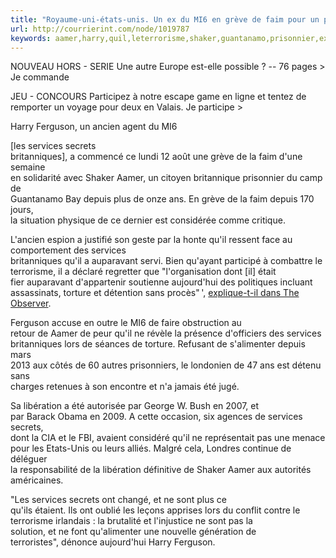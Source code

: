 ```yaml
---
title: "Royaume-uni-états-unis. Un ex du MI6 en grève de faim pour un prisonnier de Guantanamo"
url: http://courrierint.com/node/1019787
keywords: aamer,harry,quil,leterrorisme,shaker,guantanamo,prisonnier,ex,grève,royaumeuniétatsunis,torture,servicesbritanniques,mi6,libération,faim,services
---
```

NOUVEAU HORS - SERIE Une autre Europe est-elle possible ? -- 76 pages \> Je commande

JEU - CONCOURS Participez à notre escape game en ligne et tentez de remporter un voyage pour deux en Valais. Je participe \>

Harry Ferguson, un ancien agent du MI6

\[les services secrets\
britanniques\], a commencé ce lundi 12 août une grève de la faim d'une semaine\
en solidarité avec Shaker Aamer, un citoyen britannique prisonnier du camp de\
Guantanamo Bay depuis plus de onze ans. En grève de la faim depuis 170 jours,\
la situation physique de ce dernier est considérée comme critique.

L'ancien espion a justifié son geste par la honte qu'il ressent face au comportement des services\
britanniques qu'il a auparavant servi. Bien qu'ayant participé à combattre le\
terrorisme, il a déclaré regretter que "l'organisation dont \[il\] était\
fier auparavant d'appartenir soutienne aujourd'hui des politiques incluant\
assassinats, torture et détention sans procès" ', [explique-t-il dans The\
Observer](http://www.theguardian.com/world/2013/aug/10/mi6-officer-guantanamo-hunger-strike).

Ferguson accuse en outre le MI6 de faire obstruction au\
retour de Aamer de peur qu'il ne révèle la présence d'officiers des services\
britanniques lors de séances de torture. Refusant de s'alimenter depuis mars\
2013 aux côtés de 60 autres prisonniers, le londonien de 47 ans est détenu sans\
charges retenues à son encontre et n'a jamais été jugé.

Sa libération a été autorisée par George W. Bush en 2007, et\
par Barack Obama en 2009. A cette occasion, six agences de services secrets,\
dont la CIA et le FBI, avaient considéré qu'il ne représentait pas une menace\
pour les Etats-Unis ou leurs alliés. Malgré cela, Londres continue de déléguer\
la responsabilité de la libération définitive de Shaker Aamer aux autorités\
américaines.

"Les services secrets ont changé, et ne sont plus ce\
qu'ils étaient. Ils ont oublié les leçons apprises lors du conflit contre le\
terrorisme irlandais : la brutalité et l'injustice ne sont pas la\
solution, et ne font qu'alimenter une nouvelle génération de\
terroristes", dénonce aujourd'hui Harry Ferguson.
